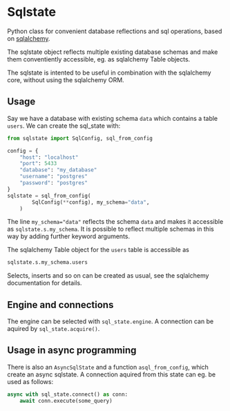 # Sqlstate

Python class for convenient database reflections and sql operations,
based on [sqlalchemy](https://www.sqlalchemy.org/).

The sqlstate object reflects multiple existing database schemas and
make them conventiently accessible, eg. as sqlalchemy Table objects.

The sqlstate is intented to be useful in combination with the 
sqlalchemy core, without using the sqlalchemy ORM.

## Usage

Say we have a database with existing schema `data` which contains
a table `users`. We can create the sql_state with:

```python
from sqlstate import SqlConfig, sql_from_config

config = {
    "host": "localhost"
    "port": 5433
    "database": "my_database"
    "username": "postgres"
    "password": "postgres"
}
sqlstate = sql_from_config(
        SqlConfig(**config), my_schema="data",
    )
```

The line `my_schema="data"` reflects the schema `data` and makes
it accessible as `sqlstate.s.my_schema`. It is possible to reflect
multiple schemas in this way by adding further keyword arguments.

The sqlalchemy Table object for the `users` table is accessible as
```python
sqlstate.s.my_schema.users
```

Selects, inserts and so on can be created as usual, see the sqlalchemy
documentation for details.

## Engine and connections

The engine can be selected with `sql_state.engine`. A connection
can be aquired by `sql_state.acquire()`.

## Usage in async programming

There is also an `AsyncSqlState` and a function `asql_from_config`,
which create an async sqlstate. A connection aquired from this state
can eg. be used as follows:
```python
async with sql_state.connect() as conn:
    await conn.execute(some_query)
```
